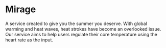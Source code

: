 # Mirage

A service created to give you the summer you deserve.
With global warming and heat waves, heat strokes have become an overlooked issue.
Our service aims to help users regulate their core temperature using the heart rate as the input. 